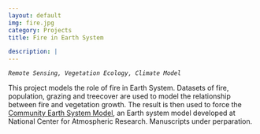 ```yaml
---
layout: default
img: fire.jpg
category: Projects
title: Fire in Earth System

description: |
---
```

_`Remote Sensing, Vegetation Ecology, Climate Model`_

This project models the role of fire in Earth System. Datasets of fire, population, grazing and treecover are used to model the relationship between fire and vegetation growth. The result is then used to force the [Community Earth System Model](http://www2.cesm.ucar.edu/), an Earth system model developed at National Center for Atmospheric Research. Manuscripts under perparation.
